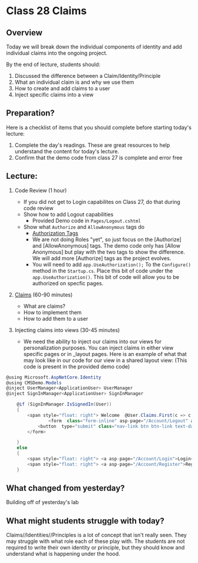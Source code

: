 # Class 28 Claims

## Overview
Today we will break down the individual components of identity and 
add individual claims into the ongoing project. 

By the end of lecture, students should:
1. Discussed the difference between a Claim/Identity/Principle
1. What an individual claim is and why we use them
1. How to create and add claims to a user
1. Inject specific claims into a view


## Preparation?

Here is a checklist of items that you should complete before starting today's lecture:
1. Complete the day's readings. These are great resources to help understand the content for today's lecture.
1. Confirm that the demo code from class 27 is complete and error free

## Lecture: 
1. Code Review (1 hour)
   - If you did not get to Login capabilites on Class 27, do that during
   code review
   - Show how to add Logout capabilities
     - Provided Demo code in `Pages/Logout.cshtml` 
   - Show what `Authorize` and `AllowAnonymous` tags do
     - [Authorization Tags](https://docs.microsoft.com/en-us/aspnet/core/security/authorization/roles?view=aspnetcore-2.2)
     - We are not doing Roles "yet", so just focus on the [Authorize] and [AllowAnonymous] tags. The demo code only has [Allow Anonymous] but play with the two tags to show the difference. We will add more [Authorize] tags as the project evolves. 
     - You will need to add `app.UseAuthorization();` To the `Configure()` method in the `Startup.cs`. Place this bit of code under the `app.UseAuthorization()`. This bit of code will allow you to be authorized on specfic pages.

1. [Claims](./claims.md) (60-90 minutes)
   - What are claims? 
   - How to implement them
   - How to add them to a user

1. Injecting claims into views (30-45 minutes)
   - We need the ability to inject our claims into our views for 
 personalization purposes. You can inject claims in either view specific pages or in _layout pages. Here is an example of what that may look like in our code for our view in a shared layout view: (This code is present in the provided demo code)

```csharp
@using Microsoft.AspNetCore.Identity
@using CMSDemo.Models
@inject UserManager<ApplicationUser> UserManager
@inject SignInManager<ApplicationUser> SignInManager

    @if (SignInManager.IsSignedIn(User))
    {
        <span style="float: right"> Welcome  @User.Claims.First(c => c.Type == "FullName").Value! </span>
                <form  class="form-inline" asp-page="/Account/Logout" asp-route-returnUrl="@Url.Action("Index", "Home")">
            <button  type="submit" class="nav-link btn btn-link text-dark">Logout</button>
        </form>

    }
    else
    {
        <span style="float: right"> <a asp-page="/Account/Login">Login</a> </span>
        <span style="float: right"> <a asp-page="/Account/Register">Register</a> </span>
    }

``` 

## What changed from yesterday? 
Building off of yesterday's lab

## What might students struggle with today?  
Claims//Identities//Principles is a lot of concept that isn't really seen. They may struggle with what role each of these play with. The students are not required to write their own identity or principle,  but they should know and understand what is happening under the hood. 
